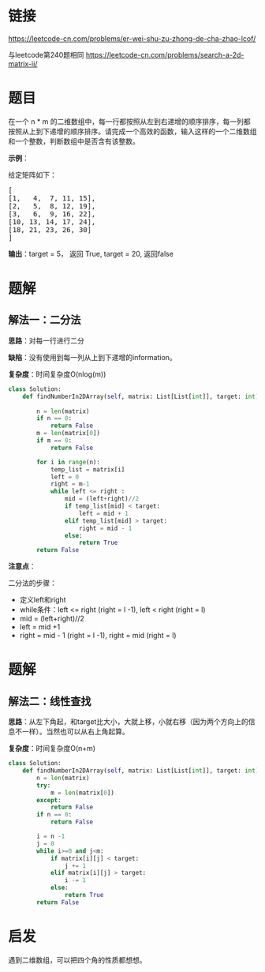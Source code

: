 # 链接
https://leetcode-cn.com/problems/er-wei-shu-zu-zhong-de-cha-zhao-lcof/

与leetcode第240题相同 https://leetcode-cn.com/problems/search-a-2d-matrix-ii/

# 题目

在一个 n * m 的二维数组中，每一行都按照从左到右递增的顺序排序，每一列都按照从上到下递增的顺序排序。请完成一个高效的函数，输入这样的一个二维数组和一个整数，判断数组中是否含有该整数。


**示例**：

给定矩阵如下：
<pre>
[  
[1,   4,  7, 11, 15],  
[2,   5,  8, 12, 19],  
[3,   6,  9, 16, 22],  
[10, 13, 14, 17, 24],  
[18, 21, 23, 26, 30]  
]
</pre>

**输出**：target = 5， 返回 True, target = 20, 返回false

# 题解
## 解法一：二分法
**思路**：对每一行进行二分

**缺陷**：没有使用到每一列从上到下递增的information。

**复杂度**：时间复杂度O(nlog(m))

```python
class Solution:
    def findNumberIn2DArray(self, matrix: List[List[int]], target: int) -> bool:
        
        n = len(matrix)
        if n == 0:
            return False
        m = len(matrix[0])
        if m == 0:
            return False

        for i in range(n):
            temp_list = matrix[i]
            left = 0
            right = m-1
            while left <= right :
                mid = (left+right)//2
                if temp_list[mid] < target:
                    left = mid + 1                    
                elif temp_list[mid] > target:
                    right = mid - 1
                else:
                    return True
        return False
```
**注意点**：

二分法的步骤：
- 定义left和right
- while条件：left <= right (right = l -1), left < right (right = l)
- mid = (left+right)//2
- left = mid +1
- right = mid - 1 (right = l -1), right = mid (right = l)




# 题解
## 解法二：线性查找
**思路**：从左下角起，和target比大小，大就上移，小就右移（因为两个方向上的信息不一样）。当然也可以从右上角起算。

**复杂度**：时间复杂度O(n+m)

```python
class Solution:
    def findNumberIn2DArray(self, matrix: List[List[int]], target: int) -> bool:
        n = len(matrix)
        try:
            m = len(matrix[0])
        except:
            return False
        if n == 0:
            return False

        i = n -1
        j = 0
        while i>=0 and j<m:
            if matrix[i][j] < target:
                j += 1
            elif matrix[i][j] > target:
                i -= 1
            else:
                return True
        return False
```

# 启发
遇到二维数组，可以把四个角的性质都想想。
